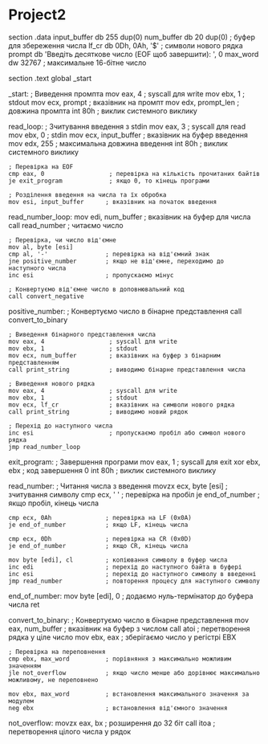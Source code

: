 # Project2


 section .data
    input_buffer db 255 dup(0)
    num_buffer db 20 dup(0)   ; буфер для збереження числа
    lf_cr db 0Dh, 0Ah, '$'    ; символи нового рядка
    prompt db 'Введіть десяткове число (EOF щоб завершити): ', 0
    max_word dw 32767         ; максимальне 16-бітне число

section .text
    global _start

_start:
    ; Виведення промпта
    mov eax, 4                  ; syscall для write
    mov ebx, 1                  ; stdout
    mov ecx, prompt             ; вказівник на промпт
    mov edx, prompt_len         ; довжина промпта
    int 80h                     ; виклик системного виклику

read_loop:
    ; Зчитування введення з stdin
    mov eax, 3                  ; syscall для read
    mov ebx, 0                  ; stdin
    mov ecx, input_buffer       ; вказівник на буфер введення
    mov edx, 255                ; максимальна довжина введення
    int 80h                     ; виклик системного виклику

    ; Перевірка на EOF
    cmp eax, 0                  ; перевірка на кількість прочитаних байтів
    je exit_program             ; якщо 0, то кінець програми

    ; Розділення введення на числа та їх обробка
    mov esi, input_buffer      ; вказівник на початок введення
read_number_loop:
    mov edi, num_buffer        ; вказівник на буфер для числа
    call read_number           ; читаємо число

    ; Перевірка, чи число від'ємне
    mov al, byte [esi]
    cmp al, '-'                ; перевірка на від'ємний знак
    jne positive_number        ; якщо не від'ємне, переходимо до наступного числа
    inc esi                    ; пропускаємо мінус

    ; Конвертуємо від'ємне число в доповнювальний код
    call convert_negative

positive_number:
    ; Конвертуємо число в бінарне представлення
    call convert_to_binary

    ; Виведення бінарного представлення числа
    mov eax, 4                  ; syscall для write
    mov ebx, 1                  ; stdout
    mov ecx, num_buffer         ; вказівник на буфер з бінарним представленням
    call print_string           ; виводимо бінарне представлення числа

    ; Виведення нового рядка
    mov eax, 4                  ; syscall для write
    mov ebx, 1                  ; stdout
    mov ecx, lf_cr              ; вказівник на символи нового рядка
    call print_string           ; виводимо новий рядок

    ; Перехід до наступного числа
    inc esi                     ; пропускаємо пробіл або символ нового рядка
    jmp read_number_loop

exit_program:
    ; Завершення програми
    mov eax, 1                  ; syscall для exit
    xor ebx, ebx                ; код завершення 0
    int 80h                     ; виклик системного виклику

read_number:
    ; Читання числа з введення
    movzx ecx, byte [esi]      ; зчитування символу
    cmp ecx, ' '               ; перевірка на пробіл
    je end_of_number           ; якщо пробіл, кінець числа

    cmp ecx, 0Ah               ; перевірка на LF (0x0A)
    je end_of_number           ; якщо LF, кінець числа

    cmp ecx, 0Dh               ; перевірка на CR (0x0D)
    je end_of_number           ; якщо CR, кінець числа

    mov byte [edi], cl         ; копіювання символу в буфер числа
    inc edi                    ; перехід до наступного байта в буфері
    inc esi                    ; перехід до наступного символу в введенні
    jmp read_number            ; повторення процесу для наступного символу

end_of_number:
    mov byte [edi], 0          ; додаємо нуль-термінатор до буфера числа
    ret

convert_to_binary:
    ; Конвертуємо число в бінарне представлення
    mov eax, num_buffer        ; вказівник на буфер з числом
    call atoi                  ; перетворення рядка у ціле число
    mov ebx, eax               ; зберігаємо число у регістрі EBX

    ; Перевірка на переповнення
    cmp ebx, max_word          ; порівняння з максимально можливим значенням
    jle not_overflow           ; якщо число менше або дорівнює максимально можливому, не переповнено

    mov ebx, max_word          ; встановлення максимального значення за модулем
    neg ebx                    ; встановлення від'ємного значення
not_overflow:
    movzx eax, bx              ; розширення до 32 біт
    call itoa                  ; перетворення цілого числа у рядок

